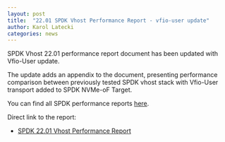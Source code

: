 ```yaml
---
layout: post
title:  "22.01 SPDK Vhost Performance Report - vfio-user update"
author: Karol Latecki
categories: news
---
```


SPDK Vhost 22.01 performance report document has been updated with Vfio-User update.

The update adds an appendix to the document, presenting performance comparison between
previously tested SPDK vhost stack with Vfio-User transport added to SPDK NVMe-oF Target.

You can find all SPDK performance reports [here](https://spdk.io/doc/performance_reports.html).

Direct link to the report:

- [SPDK 22.01 Vhost Performance Report](https://ci.spdk.io/download/performance-reports/SPDK_vhost_perf_report_2201.pdf)

